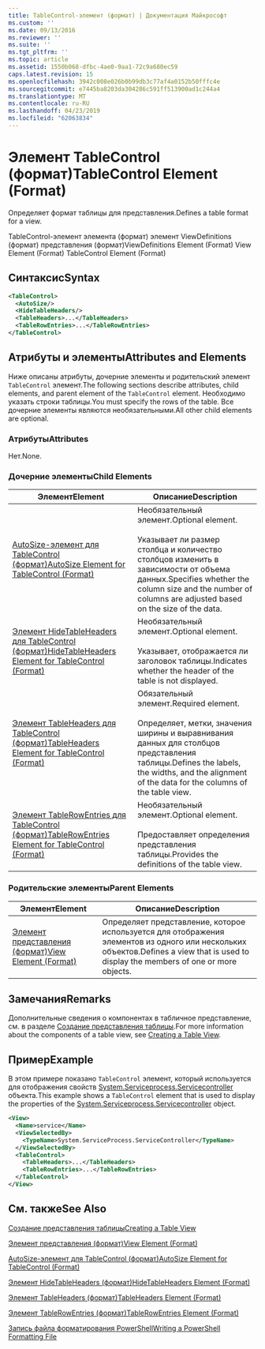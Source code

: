 ```yaml
---
title: TableControl-элемент (формат) | Документация Майкрософт
ms.custom: ''
ms.date: 09/13/2016
ms.reviewer: ''
ms.suite: ''
ms.tgt_pltfrm: ''
ms.topic: article
ms.assetid: 1550b068-dfbc-4ae0-9aa1-72c9a680ec59
caps.latest.revision: 15
ms.openlocfilehash: 3942c008e026b0b99db3c77af4a0152b50fffc4e
ms.sourcegitcommit: e7445ba8203da304286c591ff513900ad1c244a4
ms.translationtype: MT
ms.contentlocale: ru-RU
ms.lasthandoff: 04/23/2019
ms.locfileid: "62063834"
---
```

# <a name="tablecontrol-element-format"></a><span data-ttu-id="0c822-102">Элемент TableControl (формат)</span><span class="sxs-lookup"><span data-stu-id="0c822-102">TableControl Element (Format)</span></span>

<span data-ttu-id="0c822-103">Определяет формат таблицы для представления.</span><span class="sxs-lookup"><span data-stu-id="0c822-103">Defines a table format for a view.</span></span>

<span data-ttu-id="0c822-104">TableControl-элемент элемента (формат) элемент ViewDefinitions (формат) представления (формат)</span><span class="sxs-lookup"><span data-stu-id="0c822-104">ViewDefinitions Element (Format) View Element (Format) TableControl Element (Format)</span></span>

## <a name="syntax"></a><span data-ttu-id="0c822-105">Синтаксис</span><span class="sxs-lookup"><span data-stu-id="0c822-105">Syntax</span></span>

```xml
<TableControl>
  <AutoSize/>
  <HideTableHeaders/>
  <TableHeaders>...</TableHeaders>
  <TableRowEntries>...</TableRowEntries>
</TableControl>

```

## <a name="attributes-and-elements"></a><span data-ttu-id="0c822-106">Атрибуты и элементы</span><span class="sxs-lookup"><span data-stu-id="0c822-106">Attributes and Elements</span></span>

<span data-ttu-id="0c822-107">Ниже описаны атрибуты, дочерние элементы и родительский элемент `TableControl` элемент.</span><span class="sxs-lookup"><span data-stu-id="0c822-107">The following sections describe attributes, child elements, and parent element of the `TableControl` element.</span></span> <span data-ttu-id="0c822-108">Необходимо указать строки таблицы.</span><span class="sxs-lookup"><span data-stu-id="0c822-108">You must specify the rows of the table.</span></span> <span data-ttu-id="0c822-109">Все дочерние элементы являются необязательными.</span><span class="sxs-lookup"><span data-stu-id="0c822-109">All other child elements are optional.</span></span>

### <a name="attributes"></a><span data-ttu-id="0c822-110">Атрибуты</span><span class="sxs-lookup"><span data-stu-id="0c822-110">Attributes</span></span>

<span data-ttu-id="0c822-111">Нет.</span><span class="sxs-lookup"><span data-stu-id="0c822-111">None.</span></span>

### <a name="child-elements"></a><span data-ttu-id="0c822-112">Дочерние элементы</span><span class="sxs-lookup"><span data-stu-id="0c822-112">Child Elements</span></span>

|<span data-ttu-id="0c822-113">Элемент</span><span class="sxs-lookup"><span data-stu-id="0c822-113">Element</span></span>|<span data-ttu-id="0c822-114">Описание</span><span class="sxs-lookup"><span data-stu-id="0c822-114">Description</span></span>|
|-------------|-----------------|
|[<span data-ttu-id="0c822-115">AutoSize-элемент для TableControl (формат)</span><span class="sxs-lookup"><span data-stu-id="0c822-115">AutoSize Element for TableControl (Format)</span></span>](./autosize-element-for-tablecontrol-format.md)|<span data-ttu-id="0c822-116">Необязательный элемент.</span><span class="sxs-lookup"><span data-stu-id="0c822-116">Optional element.</span></span><br /><br /> <span data-ttu-id="0c822-117">Указывает ли размер столбца и количество столбцов изменить в зависимости от объема данных.</span><span class="sxs-lookup"><span data-stu-id="0c822-117">Specifies whether the column size and the number of columns are adjusted based on the size of the data.</span></span>|
|[<span data-ttu-id="0c822-118">Элемент HideTableHeaders для TableControl (формат)</span><span class="sxs-lookup"><span data-stu-id="0c822-118">HideTableHeaders Element for TableControl (Format)</span></span>](./hidetableheaders-element-format.md)|<span data-ttu-id="0c822-119">Необязательный элемент.</span><span class="sxs-lookup"><span data-stu-id="0c822-119">Optional element.</span></span><br /><br /> <span data-ttu-id="0c822-120">Указывает, отображается ли заголовок таблицы.</span><span class="sxs-lookup"><span data-stu-id="0c822-120">Indicates whether the header of the table is not displayed.</span></span>|
|[<span data-ttu-id="0c822-121">Элемент TableHeaders для TableControl (формат)</span><span class="sxs-lookup"><span data-stu-id="0c822-121">TableHeaders Element for TableControl (Format)</span></span>](./tableheaders-element-format.md)|<span data-ttu-id="0c822-122">Обязательный элемент.</span><span class="sxs-lookup"><span data-stu-id="0c822-122">Required element.</span></span><br /><br /> <span data-ttu-id="0c822-123">Определяет, метки, значения ширины и выравнивания данных для столбцов представления таблицы.</span><span class="sxs-lookup"><span data-stu-id="0c822-123">Defines the labels, the widths, and the alignment of the data for the columns of the table view.</span></span>|
|[<span data-ttu-id="0c822-124">Элемент TableRowEntries для TableControl (формат)</span><span class="sxs-lookup"><span data-stu-id="0c822-124">TableRowEntries Element for TableControl (Format)</span></span>](./tablerowentries-element-for-tablecontrol-format.md)|<span data-ttu-id="0c822-125">Необязательный элемент.</span><span class="sxs-lookup"><span data-stu-id="0c822-125">Optional element.</span></span><br /><br /> <span data-ttu-id="0c822-126">Предоставляет определения представления таблицы.</span><span class="sxs-lookup"><span data-stu-id="0c822-126">Provides the definitions of the table view.</span></span>|

### <a name="parent-elements"></a><span data-ttu-id="0c822-127">Родительские элементы</span><span class="sxs-lookup"><span data-stu-id="0c822-127">Parent Elements</span></span>

|<span data-ttu-id="0c822-128">Элемент</span><span class="sxs-lookup"><span data-stu-id="0c822-128">Element</span></span>|<span data-ttu-id="0c822-129">Описание</span><span class="sxs-lookup"><span data-stu-id="0c822-129">Description</span></span>|
|-------------|-----------------|
|[<span data-ttu-id="0c822-130">Элемент представления (формат)</span><span class="sxs-lookup"><span data-stu-id="0c822-130">View Element (Format)</span></span>](./view-element-format.md)|<span data-ttu-id="0c822-131">Определяет представление, которое используется для отображения элементов из одного или нескольких объектов.</span><span class="sxs-lookup"><span data-stu-id="0c822-131">Defines a view that is used to display the members of one or more objects.</span></span>|

## <a name="remarks"></a><span data-ttu-id="0c822-132">Замечания</span><span class="sxs-lookup"><span data-stu-id="0c822-132">Remarks</span></span>

<span data-ttu-id="0c822-133">Дополнительные сведения о компонентах в табличное представление, см. в разделе [Создание представления таблицы](./creating-a-table-view.md).</span><span class="sxs-lookup"><span data-stu-id="0c822-133">For more information about the components of a table view, see [Creating a Table View](./creating-a-table-view.md).</span></span>

## <a name="example"></a><span data-ttu-id="0c822-134">Пример</span><span class="sxs-lookup"><span data-stu-id="0c822-134">Example</span></span>

<span data-ttu-id="0c822-135">В этом примере показано `TableControl` элемент, который используется для отображения свойств [System.Serviceprocess.Servicecontroller](/dotnet/api/System.ServiceProcess.ServiceController) объекта.</span><span class="sxs-lookup"><span data-stu-id="0c822-135">This example shows a `TableControl` element that is used to display the properties of the [System.Serviceprocess.Servicecontroller](/dotnet/api/System.ServiceProcess.ServiceController) object.</span></span>

```xml
<View>
  <Name>service</Name>
  <ViewSelectedBy>
    <TypeName>System.ServiceProcess.ServiceController</TypeName>
  </ViewSelectedBy>
  <TableControl>
    <TableHeaders>...</TableHeaders>
    <TableRowEntries>...</TableRowEntries>
  </TableControl>
</View>

```

## <a name="see-also"></a><span data-ttu-id="0c822-136">См. также</span><span class="sxs-lookup"><span data-stu-id="0c822-136">See Also</span></span>

[<span data-ttu-id="0c822-137">Создание представления таблицы</span><span class="sxs-lookup"><span data-stu-id="0c822-137">Creating a Table View</span></span>](./creating-a-table-view.md)

[<span data-ttu-id="0c822-138">Элемент представления (формат)</span><span class="sxs-lookup"><span data-stu-id="0c822-138">View Element (Format)</span></span>](./view-element-format.md)

[<span data-ttu-id="0c822-139">AutoSize-элемент для TableControl (формат)</span><span class="sxs-lookup"><span data-stu-id="0c822-139">AutoSize Element for TableControl (Format)</span></span>](./autosize-element-for-tablecontrol-format.md)

[<span data-ttu-id="0c822-140">Элемент HideTableHeaders (формат)</span><span class="sxs-lookup"><span data-stu-id="0c822-140">HideTableHeaders Element (Format)</span></span>](./hidetableheaders-element-format.md)

[<span data-ttu-id="0c822-141">Элемент TableHeaders (формат)</span><span class="sxs-lookup"><span data-stu-id="0c822-141">TableHeaders Element (Format)</span></span>](./tableheaders-element-format.md)

[<span data-ttu-id="0c822-142">Элемент TableRowEntries (формат)</span><span class="sxs-lookup"><span data-stu-id="0c822-142">TableRowEntries Element (Format)</span></span>](./tablerowentries-element-for-tablecontrol-format.md)

[<span data-ttu-id="0c822-143">Запись файла форматирования PowerShell</span><span class="sxs-lookup"><span data-stu-id="0c822-143">Writing a PowerShell Formatting File</span></span>](./writing-a-powershell-formatting-file.md)
